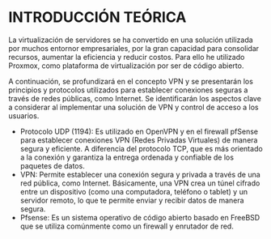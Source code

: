 # INTRODUCCIÓN TEÓRICA

La virtualización de servidores se ha convertido en una solución utilizada por muchos entornor empresariales, por la gran capacidad para consolidar recursos, 
aumentar la eficiencia y reducir costos. Para ello he utilizado Proxmox, como plataforma de virtualización por ser de código abierto. 

A continuación, se profundizará en el concepto VPN y se presentarán los principios y protocolos utilizados para establecer conexiones seguras 
a través de redes públicas, como Internet. Se identificarán los aspectos clave a considerar al implementar una solución de VPN y control de acceso a los usuarios.
- Protocolo UDP (1194): Es utilizado en OpenVPN y en el firewall pfSense para establecer conexiones VPN (Redes Privadas Virtuales) de manera segura y eficiente. A diferencia del protocolo TCP, que es más orientado a la conexión y garantiza la entrega ordenada y confiable de los paquetes de datos.
- VPN: Permite establecer una conexión segura y privada a través de una red pública, como Internet. Básicamente, una VPN crea un túnel cifrado entre un dispositivo (como una computadora, teléfono o tablet) y un servidor remoto, lo que te permite enviar y recibir datos de manera segura.
- Pfsense: Es un sistema operativo de código abierto basado en FreeBSD que se utiliza comúnmente como un firewall y enrutador de red. 
